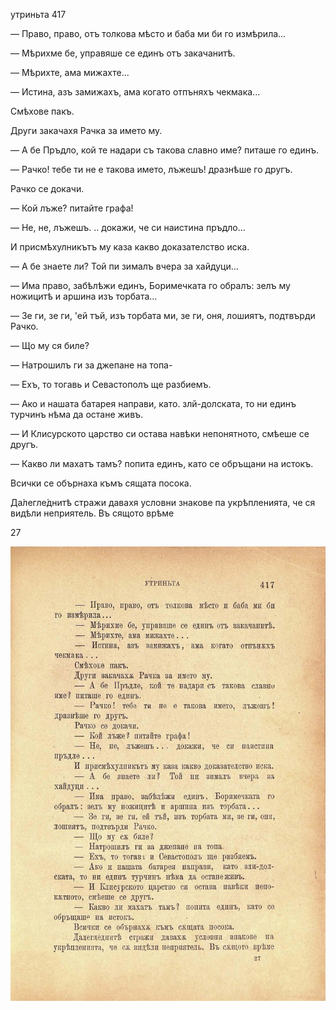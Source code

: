 ﻿утриньта	417

— Право, право, отъ толкова мѣсто и баба ми би го измѣрила...

— Мѣрихме бе, управяше се единъ отъ закачанитѣ.

— Мѣрихте, ама мижахте...

— Истина, азъ замижахъ, ама когато отпъняхъ чекмака...

Смѣхове пакъ.

Други закачахя Рачка за името му.

— А бе Пръдло, кой те надари съ такова славно име? питаше го единъ.

— Рачко! тебе ти не е такова името, лъжешъ! дразнѣше го другъ.

Рачко се докачи.

— Кой лъже? питайте графа!

— Не, не, лъжешъ. .. докажи, че си наистина пръдло...

И присмѣхулникътъ му каза какво доказателство иска.

— А бе знаете ли? Той пи зималъ вчера за хайдуци...

— Има право, забѣлѣжи единъ, Боримечката го обралъ: зелъ му ножицитѣ и аршина изъ торбата...

— Зе ги, зе ги, 'ей тъй, изъ торбата ми, зе ги, оня, лошиятъ, подтвърди Рачко.

— Що му ся биле?

— Натрошилъ ги за джепане на топа-

— Ехъ, то тогавь и Севастополъ ще разбиемъ.

— Ако и нашата батарея направи, като. злй-долската, то ни единъ турчинъ нѣма да остане живъ.

— И Клисурското царство си остава навѣки непонятното, смѣеше се другъ.

— Какво ли махатъ тамъ? попита единъ, като се обръщани на истокъ.

Всички се обърнаха къмъ сящата посока.

Да́легле́днитѣ стражи давахя условни знакове па укрѣпленията, че ся видѣли неприятель. Въ сящото врѣме

27

![original](../images/464.jpg)

